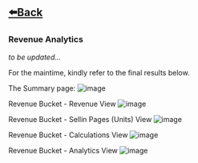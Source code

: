 ## [⬅️Back](./)

### Revenue Analytics
*to be updated...*

For the maintime, kindly refer to the final results below.

The Summary page:
![image](https://github.com/greatcyan/cyrus-baruc-data-analytics-portfolio/assets/95137493/4276f1d6-220f-4b15-8d8a-78a9dea8c54d)

Revenue Bucket - Revenue View
![image](https://github.com/greatcyan/cyrus-baruc-data-analytics-portfolio/assets/95137493/53de1c44-1031-46e9-ad42-6f43ea55f116)

Revenue Bucket - Sellin Pages (Units) View
![image](https://github.com/greatcyan/cyrus-baruc-data-analytics-portfolio/assets/95137493/a7b28038-dec3-45fd-9de4-7a122e11ebc1)

Revenue Bucket - Calculations View
![image](https://github.com/greatcyan/cyrus-baruc-data-analytics-portfolio/assets/95137493/d4ab1df5-8ef0-40b0-8356-8a5957dd180f)

Revenue Bucket - Analytics View
![image](https://github.com/greatcyan/cyrus-baruc-data-analytics-portfolio/assets/95137493/d2cebdc9-47df-4389-b211-cb2d137bc901)









